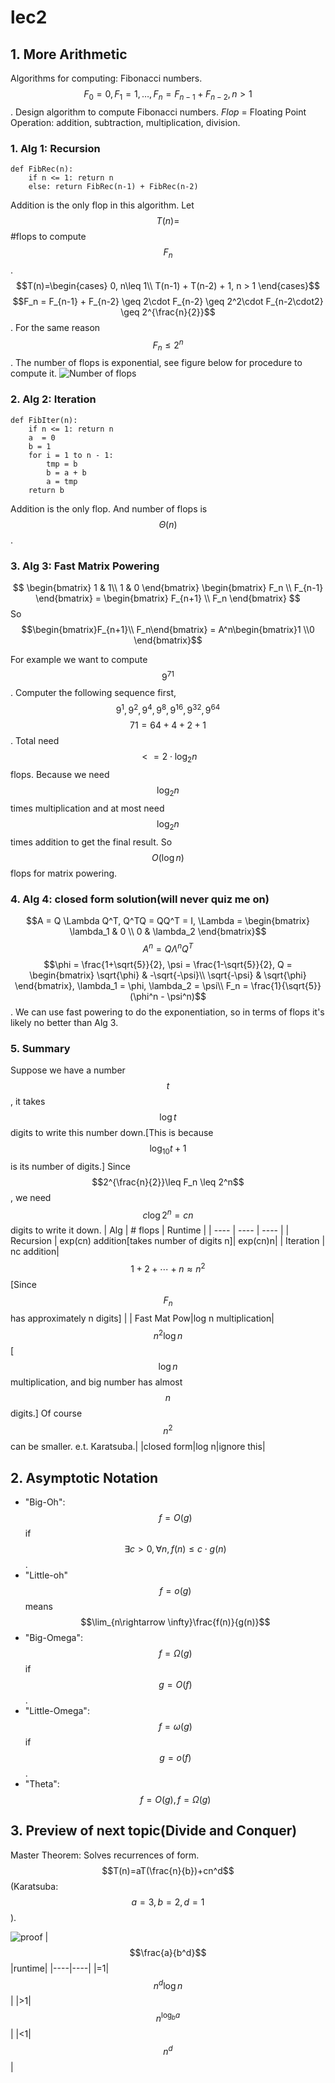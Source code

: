 # lec2

## 1. More Arithmetic

Algorithms for computing: Fibonacci numbers.$$F_0 = 0, F_1 = 1,\dots ,F_n = F_{n-1} + F_{n-2}, n > 1$$. Design algorithm to compute Fibonacci numbers. _Flop_ = Floating Point Operation: addition, subtraction, multiplication, division.

### 1. Alg 1: Recursion

```text
def FibRec(n):
    if n <= 1: return n
    else: return FibRec(n-1) + FibRec(n-2)
```
Addition is the only flop in this algorithm.
Let $$T(n)=$$ #flops to compute $$F_n$$.
$$T(n)=\begin{cases}
    0, n\leq 1\\
    T(n-1) + T(n-2) + 1, n > 1
\end{cases}$$
$$F_n = F_{n-1} + F_{n-2} \geq 2\cdot F_{n-2} \geq 2^2\cdot F_{n-2\cdot2} \geq 2^{\frac{n}{2}}$$. For the same reason $$F_n \leq 2^n$$. The number of flops is exponential, see figure below for procedure to compute it.
![Number of flops](images/cs170lec2fig1.jpg)

### 2. Alg 2: Iteration

```text
def FibIter(n):
    if n <= 1: return n
    a  = 0
    b = 1
    for i = 1 to n - 1:
        tmp = b
        b = a + b
        a = tmp
    return b
```
Addition is the only flop. And number of flops is $$\Theta(n)$$.

### 3. Alg 3: Fast Matrix Powering

$$
\begin{bmatrix}
    1 & 1\\
    1 & 0
\end{bmatrix} \begin{bmatrix}
    F_n \\
    F_{n-1}
\end{bmatrix} = \begin{bmatrix}
    F_{n+1} \\
    F_n
\end{bmatrix}
$$
So $$\begin{bmatrix}F_{n+1}\\
    F_n\end{bmatrix} = A^n\begin{bmatrix}1 \\0 \end{bmatrix}$$

For example we want to compute $$9^{71}$$. Computer the following sequence first,
$$9^1, 9^2, 9^4, 9^8, 9^{16}, 9^{32}, 9^{64}$$
$$71 = 64 + 4 + 2 + 1$$.
Total need $$<= 2 \cdot \log_2{n}$$ flops. Because we need $$\log_2{n}$$ times multiplication and at most need  $$\log_2{n}$$ times addition to get the final result. So $$O(\log n)$$ flops for matrix powering.


### 4. Alg 4: closed form solution(will never quiz me on)
$$A = Q \Lambda Q^T, Q^TQ = QQ^T = I, \Lambda = \begin{bmatrix}
    \lambda_1 & 0 \\
    0 & \lambda_2
\end{bmatrix}$$
$$
A^n = Q\Lambda^nQ^T
$$
$$\phi = \frac{1+\sqrt{5}}{2}, \psi = \frac{1-\sqrt{5}}{2}, Q = \begin{bmatrix}
    \sqrt{\phi} & -\sqrt{-\psi}\\
    \sqrt{-\psi} & \sqrt{\phi}
\end{bmatrix}, \lambda_1 = \phi, \lambda_2 = \psi\\
F_n = \frac{1}{\sqrt{5}}(\phi^n - \psi^n)$$.
We can use fast powering to do the exponentiation, so in terms of flops it's likely no better than Alg 3.

### 5. Summary
Suppose we have a number $$t$$, it takes $$\log t$$ digits to write this number down.[This is because $$\log_{10}t + 1$$ is its number of digits.] Since $$2^{\frac{n}{2}}\leq F_n \leq 2^n$$, we need $$c\log 2^n = c n$$ digits to write it down.
| Alg | # flops | Runtime |
| ---- | ---- | ---- |
| Recursion | exp(cn) addition[takes number of digits n]|  exp(cn)n|
| Iteration | nc addition|$$1+2+\cdots+n \approx n^2$$[Since $$F_n$$ has approximately n digits]  |
| Fast Mat Pow|log n multiplication|$$n^2\log n$$[$$\log n$$ multiplication, and big number has almost $$n$$ digits.] Of course $$n^2$$ can be smaller. e.t. Karatsuba.|
|closed form|log n|ignore this|
## 2. Asymptotic Notation
* "Big-Oh": $$f=O(g)$$ if $$\exists c > 0, \forall n,f(n) \leq c\cdot g(n)$$.
* "Little-oh" $$f=o(g)$$ means $$\lim_{n\rightarrow \infty}\frac{f(n)}{g(n)}$$
* "Big-Omega": $$f=\Omega(g)$$ if $$g = O(f)$$.
* "Little-Omega": $$f=\omega(g)$$ if $$g = o(f)$$.
* "Theta": $$f=O(g),f=\Omega(g)$$

## 3. Preview of next topic(Divide and Conquer)
Master Theorem: Solves recurrences of form. $$T(n)=aT(\frac{n}{b})+cn^d$$(Karatsuba: $$a=3,b=2,d=1$$).

![proof](images/cs170lec2fig2.jpg)
|$$\frac{a}{b^d}$$|runtime|
|----|----|
|=1|$$n^d\log n$$|
|>1|$$n^{\log_ba}$$|
|<1|$$n^d$$|
